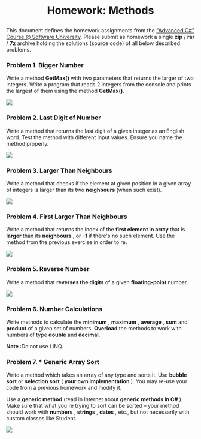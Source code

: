 # <p align="center"> Homework: Methods <p>

This document defines the homework assignments from the [&quot;Advanced C#&quot; Course @ Software University](http://softuni.bg/courses/advanced-csharp/). Please submit as homework a single **zip** / **rar** / **7z** archive holding the solutions (source code) of all below described problems.

### Problem 1. Bigger Number

Write a method **GetMax()** with two parameters that returns the larger of two integers. Write a program that reads 2 integers from the console and prints the largest of them using the method **GetMax()**.

 ![](https://github.com/sevdalin/Software-University-SoftUni/blob/master/Programming-Fundamentals/09.%20Methods/Images/1.JPG)

###  Problem 2. Last Digit of Number

Write a method that returns the last digit of a given integer as an English word. Test the method with different input values. Ensure you name the method properly.

 ![](https://github.com/sevdalin/Software-University-SoftUni/blob/master/Programming-Fundamentals/09.%20Methods/Images/2.JPG)

### Problem 3. Larger Than Neighbours

Write a method that checks if the element at given position in a given array of integers is larger than its two **neighbours** (when such exist).

 ![](https://github.com/sevdalin/Software-University-SoftUni/blob/master/Programming-Fundamentals/09.%20Methods/Images/3.JPG)

### Problem 4. First Larger Than Neighbours

Write a method that returns the index of the **first element in array** that is **larger** than its **neighbours** , or **-1** if there&#39;s no such element. Use the method from the previous exercise in order to re.

 ![](https://github.com/sevdalin/Software-University-SoftUni/blob/master/Programming-Fundamentals/09.%20Methods/Images/4.JPG)

### Problem 5. Reverse Number

Write a method that **reverses the digits** of a given **floating-point** number.

 ![](https://github.com/sevdalin/Software-University-SoftUni/blob/master/Programming-Fundamentals/09.%20Methods/Images/5.JPG)

### Problem 6. Number Calculations

Write methods to calculate the **minimum** , **maximum** , **average** , **sum** and **product** of a given set of numbers. **Overload** the methods to work with numbers of type **double** and **decimal**.

**Note** :Do not use LINQ.

### Problem 7. \* Generic Array Sort

Write a method which takes an array of any type and sorts it. Use **bubble sort** or **selection sort** ( **your own implementation** ). You may re-use your code from a previous homework and modify it.

Use a **generic method** (read in Internet about **generic methods in C#** ). Make sure that what you&#39;re trying to sort can be sorted – your method should work with **numbers** , **strings** , **dates** , etc., but not necessarily with custom classes like Student.

 ![](https://github.com/sevdalin/Software-University-SoftUni/blob/master/Programming-Fundamentals/09.%20Methods/Images/7.JPG)
